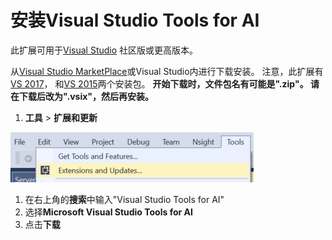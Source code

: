 # 安装Visual Studio Tools for AI

此扩展可用于[Visual Studio](https://docs.microsoft.com/en-us/visualstudio/) 社区版或更高版本。

从[Visual Studio MarketPlace](https://marketplace.visualstudio.com/vs)或Visual Studio内进行下载安装。 注意，此扩展有 [VS 2017](https://marketplace.visualstudio.com/items?itemName=ms-toolsai.vstoolsai-vs2017)， 和[VS 2015](https://marketplace.visualstudio.com/items?itemName=ms-toolsai.vstoolsai-vs2015)两个安装包。 **开始下载时，文件包名有可能是".zip"。 请在下载后改为".vsix"，然后再安装。**

1. **工具** > **扩展和更新** 

![扩展](media/installation/extensions.png)

1. 在右上角的**搜索**中输入"Visual Studio Tools for AI"
2. 选择**Microsoft Visual Studio Tools for AI**
3. 点击**下载**
